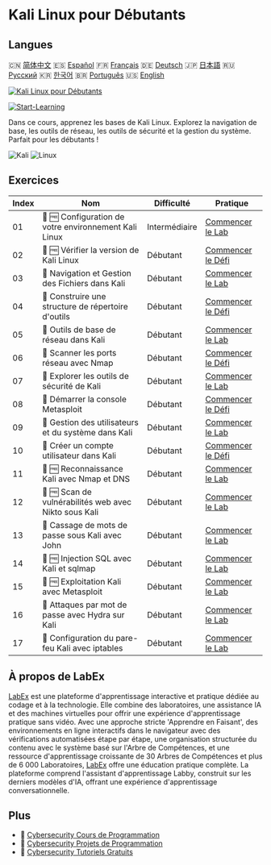 # Kali Linux pour Débutants

## Langues

🇨🇳 [简体中文](README_zh.md) 🇪🇸 [Español](README_es.md) 🇫🇷 [Français](README_fr.md) 🇩🇪 [Deutsch](README_de.md) 🇯🇵 [日本語](README_ja.md) 🇷🇺 [Русский](README_ru.md) 🇰🇷 [한국어](README_ko.md) 🇧🇷 [Português](README_pt.md) 🇺🇸 [English](README.md) 

[![Kali Linux pour Débutants](https://cover-creator.labex.io/kali-linux-for-beginners.png?lang=fr)](https://labex.io/fr/courses/kali-linux-for-beginners)

[![Start-Learning](https://img.shields.io/badge/Start-Learning-whitesmoke?style=for-the-badge)](https://labex.io/fr/courses/kali-linux-for-beginners)

Dans ce cours, apprenez les bases de Kali Linux. Explorez la navigation de base, les outils de réseau, les outils de sécurité et la gestion du système. Parfait pour les débutants !

![Kali](https://img.shields.io/badge/Kali-whitesmoke?style=for-the-badge&logo=kali)
![Linux](https://img.shields.io/badge/Linux-whitesmoke?style=for-the-badge&logo=linux)


## Exercices

|   Index | Nom                                                   | Difficulté    | Pratique                                                                                                                                                      |
|---------|-------------------------------------------------------|---------------|---------------------------------------------------------------------------------------------------------------------------------------------------------------|
|      01 | 🧩 🆓 Configuration de votre environnement Kali Linux | Intermédiaire | <a target='_blank' href='https://labex.io/fr/labs/kali-setting-up-your-kali-linux-environment-552195?course=kali-linux-for-beginners'>Commencer le Lab</a>    |
|      02 | 🎯 🆓 Vérifier la version de Kali Linux               | Débutant      | <a target='_blank' href='https://labex.io/fr/labs/kali-verify-kali-linux-version-552268?course=kali-linux-for-beginners'>Commencer le Défi</a>                |
|      03 | 🧩  Navigation et Gestion des Fichiers dans Kali      | Débutant      | <a target='_blank' href='https://labex.io/fr/labs/kali-navigating-and-managing-files-in-kali-552194?course=kali-linux-for-beginners'>Commencer le Lab</a>     |
|      04 | 🎯  Construire une structure de répertoire d'outils   | Débutant      | <a target='_blank' href='https://labex.io/fr/labs/kali-build-tool-directory-structure-552274?course=kali-linux-for-beginners'>Commencer le Défi</a>           |
|      05 | 🧩  Outils de base de réseau dans Kali                | Débutant      | <a target='_blank' href='https://labex.io/fr/labs/kali-basic-networking-tools-in-kali-552191?course=kali-linux-for-beginners'>Commencer le Lab</a>            |
|      06 | 🎯  Scanner les ports réseau avec Nmap                | Débutant      | <a target='_blank' href='https://labex.io/fr/labs/kali-scan-network-ports-with-nmap-552280?course=kali-linux-for-beginners'>Commencer le Défi</a>             |
|      07 | 🧩  Explorer les outils de sécurité de Kali           | Débutant      | <a target='_blank' href='https://labex.io/fr/labs/kali-exploring-kali-s-security-tools-552192?course=kali-linux-for-beginners'>Commencer le Lab</a>           |
|      08 | 🎯  Démarrer la console Metasploit                    | Débutant      | <a target='_blank' href='https://labex.io/fr/labs/kali-start-metasploit-console-552287?course=kali-linux-for-beginners'>Commencer le Défi</a>                 |
|      09 | 🧩  Gestion des utilisateurs et du système dans Kali  | Débutant      | <a target='_blank' href='https://labex.io/fr/labs/kali-managing-users-and-system-in-kali-552193?course=kali-linux-for-beginners'>Commencer le Lab</a>         |
|      10 | 🎯  Créer un compte utilisateur dans Kali             | Débutant      | <a target='_blank' href='https://labex.io/fr/labs/kali-create-user-account-in-kali-552291?course=kali-linux-for-beginners'>Commencer le Défi</a>              |
|      11 | 🧩 🆓 Reconnaissance Kali avec Nmap et DNS            | Débutant      | <a target='_blank' href='https://labex.io/fr/labs/kali-kali-reconnaissance-with-nmap-and-dns-552298?course=kali-linux-for-beginners'>Commencer le Lab</a>     |
|      12 | 🧩 🆓 Scan de vulnérabilités web avec Nikto sous Kali | Débutant      | <a target='_blank' href='https://labex.io/fr/labs/kali-kali-vulnerability-scanning-with-nikto-552301?course=kali-linux-for-beginners'>Commencer le Lab</a>    |
|      13 | 🧩  Cassage de mots de passe sous Kali avec John      | Débutant      | <a target='_blank' href='https://labex.io/fr/labs/kali-kali-password-cracking-with-john-552297?course=kali-linux-for-beginners'>Commencer le Lab</a>          |
|      14 | 🧩 🆓 Injection SQL avec Kali et sqlmap               | Débutant      | <a target='_blank' href='https://labex.io/fr/labs/kali-kali-sql-injection-with-sqlmap-552300?course=kali-linux-for-beginners'>Commencer le Lab</a>            |
|      15 | 🧩 🆓 Exploitation Kali avec Metasploit               | Débutant      | <a target='_blank' href='https://labex.io/fr/labs/kali-kali-exploitation-with-metasploit-552293?course=kali-linux-for-beginners'>Commencer le Lab</a>         |
|      16 | 🧩  Attaques par mot de passe avec Hydra sur Kali     | Débutant      | <a target='_blank' href='https://labex.io/fr/labs/kali-kali-password-attacks-with-hydra-552296?course=kali-linux-for-beginners'>Commencer le Lab</a>          |
|      17 | 🧩  Configuration du pare-feu Kali avec iptables      | Débutant      | <a target='_blank' href='https://labex.io/fr/labs/kali-kali-firewall-configuration-with-iptables-552294?course=kali-linux-for-beginners'>Commencer le Lab</a> |

## À propos de LabEx

[LabEx](https://labex.io) est une plateforme d'apprentissage interactive et pratique dédiée au codage et à la technologie. Elle combine des laboratoires, une assistance IA et des machines virtuelles pour offrir une expérience d'apprentissage pratique sans vidéo. Avec une approche stricte 'Apprendre en Faisant', des environnements en ligne interactifs dans le navigateur avec des vérifications automatisées étape par étape, une organisation structurée du contenu avec le système basé sur l'Arbre de Compétences, et une ressource d'apprentissage croissante de 30 Arbres de Compétences et plus de 6 000 Laboratoires, [LabEx](https://labex.io) offre une éducation pratique complète. La plateforme comprend l'assistant d'apprentissage Labby, construit sur les derniers modèles d'IA, offrant une expérience d'apprentissage conversationnelle.

## Plus

- 🔗 [Cybersecurity Cours de Programmation](https://github.com/labex-labs/awesome-programming-courses)
- 🔗 [Cybersecurity Projets de Programmation](https://github.com/labex-labs/awesome-programming-projects)
- 🔗 [Cybersecurity Tutoriels Gratuits](https://github.com/labex-labs/cybersecurity-free-tutorials)


